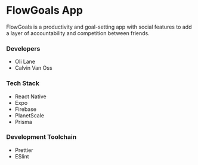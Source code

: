 # FlowGoals App

FlowGoals is a productivity and goal-setting app with social features to add a layer of accountability and competition between friends.

### Developers
* Oli Lane
* Calvin Van Oss

### Tech Stack
* React Native
* Expo
* Firebase
* PlanetScale
* Prisma

### Development Toolchain
* Prettier
* ESlint
